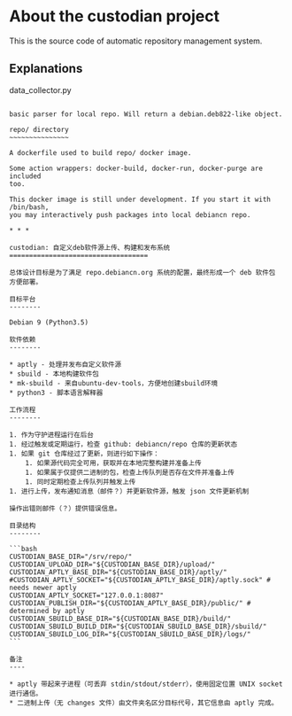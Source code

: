 About the custodian project
===========================

This is the source code of automatic repository management system.

Explanations
------------

data_collector.py
~~~~~~~~~~~~~~~~~

basic parser for local repo. Will return a debian.deb822-like object.

repo/ directory
~~~~~~~~~~~~~~~

A dockerfile used to build repo/ docker image.

Some action wrappers: docker-build, docker-run, docker-purge are included
too.

This docker image is still under development. If you start it with /bin/bash,
you may interactively push packages into local debiancn repo.

* * *

custodian: 自定义deb软件源上传、构建和发布系统
===================================

总体设计目标是为了满足 repo.debiancn.org 系统的配置，最终形成一个 deb 软件包
方便部署。

目标平台
--------

Debian 9 (Python3.5)

软件依赖
--------

* aptly - 处理并发布自定义软件源
* sbuild - 本地构建软件包
* mk-sbuild - 来自ubuntu-dev-tools，方便地创建sbuild环境
* python3 - 脚本语言解释器

工作流程
--------

1. 作为守护进程运行在后台
1. 经过触发或定期运行，检查 github: debiancn/repo 仓库的更新状态
1. 如果 git 仓库经过了更新，则进行如下操作：
    1. 如果源代码完全可用，获取并在本地完整构建并准备上传
    1. 如果属于仅提供二进制的包，检查上传队列是否存在文件并准备上传
    1. 同时定期检查上传队列并触发上传
1. 进行上传，发布通知消息（邮件？）并更新软件源，触发 json 文件更新机制

操作出错则邮件（？）提供错误信息。

目录结构
--------

```bash
CUSTODIAN_BASE_DIR="/srv/repo/"
CUSTODIAN_UPLOAD_DIR="${CUSTODIAN_BASE_DIR}/upload/"
CUSTODIAN_APTLY_BASE_DIR="${CUSTODIAN_BASE_DIR}/aptly/"
#CUSTODIAN_APTLY_SOCKET="${CUSTODIAN_APTLY_BASE_DIR}/aptly.sock" # needs newer aptly
CUSTODIAN_APTLY_SOCKET="127.0.0.1:8087"
CUSTODIAN_PUBLISH_DIR="${CUSTODIAN_APTLY_BASE_DIR}/public/" # determined by aptly
CUSTODIAN_SBUILD_BASE_DIR="${CUSTODIAN_BASE_DIR}/build/"
CUSTODIAN_SBUILD_BUILD_DIR="${CUSTODIAN_SBUILD_BASE_DIR}/sbuild/"
CUSTODIAN_SBUILD_LOG_DIR="${CUSTODIAN_SBUILD_BASE_DIR}/logs/"
```

备注
----

* aptly 带起来子进程（可丢弃 stdin/stdout/stderr），使用固定位置 UNIX socket 进行通信。
* 二进制上传（无 changes 文件）由文件夹名区分目标代号，其它信息由 aptly 完成。


